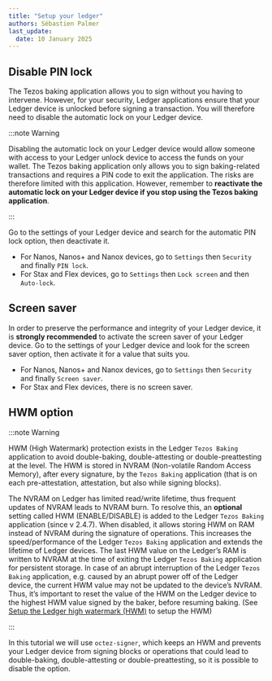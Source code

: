 ```yaml
---
title: "Setup your ledger"
authors: Sébastien Palmer
last_update:
  date: 10 January 2025
---
```


## Disable PIN lock

The Tezos baking application allows you to sign without you having to intervene. However, for your security, Ledger applications ensure that your Ledger device is unlocked before signing a transaction. You will therefore need to disable the automatic lock on your Ledger device.

:::note Warning

Disabling the automatic lock on your Ledger device would allow someone with access to your Ledger unlock device to access the funds on your wallet.
The Tezos baking application only allows you to sign baking-related transactions and requires a PIN code to exit the application. The risks are therefore limited with this application. However, remember to **reactivate the automatic lock on your Ledger device if you stop using the Tezos baking application**.

:::

Go to the settings of your Ledger device and search for the automatic PIN lock option, then deactivate it.
 - For Nanos, Nanos+ and Nanox devices, go to `Settings` then `Security` and finally `PIN lock`.
 - For Stax and Flex devices, go to `Settings` then `Lock screen` and then `Auto-lock`.

## Screen saver

In order to preserve the performance and integrity of your Ledger device, it is **strongly recommended** to activate the screen saver of your Ledger device. Go to the settings of your Ledger device and look for the screen saver option, then activate it for a value that suits you.
 - For Nanos, Nanos+ and Nanox devices, go to `Settings` then `Security` and finally `Screen saver`.
 - For Stax and Flex devices, there is no screen saver.

## HWM option

:::note Warning

HWM (High Watermark) protection exists in the Ledger `Tezos Baking` application to avoid double-baking, double-attesting or double-preattesting at the level. The HWM is stored in NVRAM (Non-volatile Random Access Memory), after every signature, by the `Tezos Baking` application (that is on each pre-attestation, attestation, but also while signing blocks).

The NVRAM on Ledger has limited read/write lifetime, thus frequent updates of NVRAM leads to NVRAM burn. To resolve this, an **optional** setting called HWM (ENABLE/DISABLE) is added to the Ledger `Tezos Baking` application (since v 2.4.7). When disabled, it allows storing HWM on RAM instead of NVRAM during the signature of operations. This increases the speed/performance of the Ledger `Tezos Baking` application and extends the lifetime of Ledger devices. The last HWM value on the Ledger’s RAM is written to NVRAM at the time of exiting the Ledger `Tezos Baking` application for persistent storage.
In case of an abrupt interruption of the Ledger `Tezos Baking` application, e.g. caused by an abrupt power off of the Ledger device, the current HWM value may not be updated to the device’s NVRAM. Thus, it’s important to reset the value of the HWM on the Ledger device to the highest HWM value signed by the baker, before resuming baking. (See [Setup the Ledger high watermark (HWM)](/tutorials/bake-with-ledger/run-baker#setup-the-ledger-high-watermark-hwm) to setup the HWM)

:::

In this tutorial we will use `octez-signer`, which keeps an HWM and prevents your Ledger device from signing blocks or operations that could lead to double-baking, double-attesting or double-preattesting, so it is possible to disable the option.

